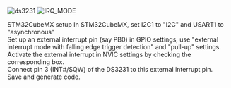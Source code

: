 ![ds3231](https://user-images.githubusercontent.com/74230330/153068347-2275d7ca-9aac-4a5b-97d8-07ff6ca37ebe.jpg)
![IRQ_MODE](https://user-images.githubusercontent.com/74230330/153068350-819fe489-ad7c-4d2c-8da1-f469eec76e8c.jpg)

STM32CubeMX setup
In STM32CubeMX, set I2C1 to "I2C" and USART1 to "asynchronous"  
Set up an external interrupt pin (say PB0) in GPIO settings, use "external interrupt mode with falling edge trigger detection" and "pull-up" settings.  
Activate the external interrupt in NVIC settings by checking the corresponding box.  
Connect pin 3 (INT#/SQW) of the DS3231 to this external interrupt pin.  
Save and generate code.  
